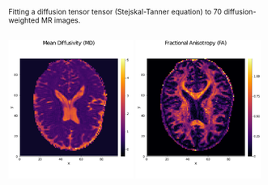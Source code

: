 Fitting a diffusion tensor tensor (Stejskal-Tanner equation) to 70 diffusion-weighted MR images.   

<p float="left">
<br>
  <img src="./pngs/MDmap.png" width="49%" />
  <img src="./pngs/FAmap.png" width="49%" /> 
<br>
</p>
